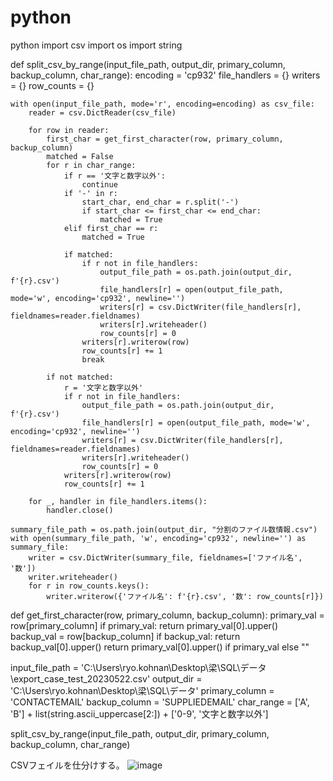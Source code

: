 # python
python
import csv
import os
import string

def split_csv_by_range(input_file_path, output_dir, primary_column, backup_column, char_range):
    encoding = 'cp932'
    file_handlers = {}
    writers = {}
    row_counts = {}

    with open(input_file_path, mode='r', encoding=encoding) as csv_file:
        reader = csv.DictReader(csv_file)
        
        for row in reader:
            first_char = get_first_character(row, primary_column, backup_column)
            matched = False
            for r in char_range:
                if r == '文字と数字以外':
                    continue
                if '-' in r:
                    start_char, end_char = r.split('-')
                    if start_char <= first_char <= end_char:
                        matched = True
                elif first_char == r:
                    matched = True
                
                if matched:
                    if r not in file_handlers:
                        output_file_path = os.path.join(output_dir, f'{r}.csv')
                        file_handlers[r] = open(output_file_path, mode='w', encoding='cp932', newline='')
                        writers[r] = csv.DictWriter(file_handlers[r], fieldnames=reader.fieldnames)
                        writers[r].writeheader()
                        row_counts[r] = 0
                    writers[r].writerow(row)
                    row_counts[r] += 1
                    break
            
            if not matched:
                r = '文字と数字以外'
                if r not in file_handlers:
                    output_file_path = os.path.join(output_dir, f'{r}.csv')
                    file_handlers[r] = open(output_file_path, mode='w', encoding='cp932', newline='')
                    writers[r] = csv.DictWriter(file_handlers[r], fieldnames=reader.fieldnames)
                    writers[r].writeheader()
                    row_counts[r] = 0
                writers[r].writerow(row)
                row_counts[r] += 1

        for _, handler in file_handlers.items():
            handler.close()

    summary_file_path = os.path.join(output_dir, "分割のファイル数情報.csv")
    with open(summary_file_path, 'w', encoding='cp932', newline='') as summary_file:
        writer = csv.DictWriter(summary_file, fieldnames=['ファイル名', '数'])
        writer.writeheader()
        for r in row_counts.keys():
            writer.writerow({'ファイル名': f'{r}.csv', '数': row_counts[r]})

def get_first_character(row, primary_column, backup_column):
    primary_val = row[primary_column]
    if primary_val:
        return primary_val[0].upper()
    backup_val = row[backup_column]
    if backup_val:
        return backup_val[0].upper()
    return primary_val[0].upper() if primary_val else ""

input_file_path = 'C:\\Users\\ryo.kohnan\\Desktop\\梁\\SQL\\データ\\export_case_test_20230522.csv'
output_dir = 'C:\\Users\\ryo.kohnan\\Desktop\\梁\\SQL\\データ'
primary_column = 'CONTACTEMAIL'
backup_column = 'SUPPLIEDEMAIL'
char_range = ['A', 'B'] + list(string.ascii_uppercase[2:]) + ['0-9', '文字と数字以外']

split_csv_by_range(input_file_path, output_dir, primary_column, backup_column, char_range)


CSVフェイルを仕分けする。
![image](https://github.com/lianghunan17/python/assets/50505315/88b8be5d-9ec2-4ccd-8bdf-c08e3247ce70)
